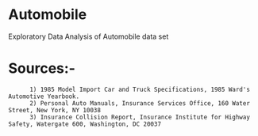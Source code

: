 # Automobile
Exploratory Data Analysis of Automobile data set

# Sources:- 
          1) 1985 Model Import Car and Truck Specifications, 1985 Ward's Automotive Yearbook. 
          2) Personal Auto Manuals, Insurance Services Office, 160 Water Street, New York, NY 10038 
          3) Insurance Collision Report, Insurance Institute for Highway Safety, Watergate 600, Washington, DC 20037
